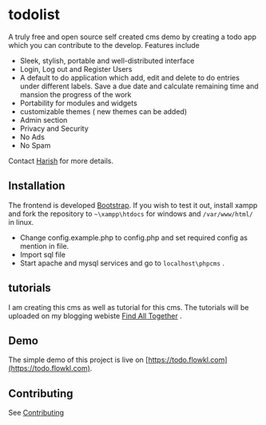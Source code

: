 # todolist
A truly free and open source self created cms demo by creating a todo app which you can contribute to the develop. Features include 

* Sleek, stylish, portable and well-distributed interface
* Login, Log out and Register Users
* A default to do application which add, edit and delete to do entries under different labels. Save a due date and calculate remaining time and mansion the progress of the work
* Portability for modules and widgets
* customizable themes ( new themes can be added)
* Admin section
* Privacy and Security
* No Ads
* No Spam

Contact [Harish](https://www.facebook.com/profile.php?id=100003606204068) for more details.

Installation
-------

The frontend is developed [Bootstrap](http://getbootstrap.com/). 
If you wish to test it out, install xampp and fork the repository to `~\xampp\htdocs` for windows and `/var/www/html/` in linux. 

* Change config.example.php to config.php and set required config as mention in file.
* Import sql file
* Start apache and mysql services and go to `localhost\phpcms` .

tutorials
------------

I am creating this cms as well as tutorial for this cms. The tutorials will be uploaded on my blogging webiste [Find All Together](https://www.flowkl.com/tutorial/web-development/learn-building-cms-from-scratch-with-todo-list-demo-in-php-and-mysql/) .

Demo
------------
The simple demo of this project is live on [https://todo.flowkl.com](https://todo.flowkl.com).

Contributing
------------

See [Contributing](CONTRIBUTING.md)

